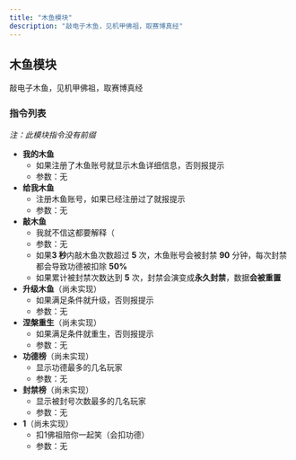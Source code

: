 ```yaml
---
title: "木鱼模块"
description: "敲电子木鱼，见机甲佛祖，取赛博真经"
---
```


## 木鱼模块

敲电子木鱼，见机甲佛祖，取赛博真经

### 指令列表

*注：此模块指令没有前缀*

- **我的木鱼**
    - 如果注册了木鱼账号就显示木鱼详细信息，否则报提示
    - 参数：无
- **给我木鱼**
    - 注册木鱼账号，如果已经注册过了就报提示
    - 参数：无
- **敲木鱼**
    - 我就不信这都要解释（
    - 参数：无
    - 如果**3 秒**内敲木鱼次数超过 **5** 次，木鱼账号会被封禁 **90** 分钟，每次封禁都会导致功德被扣除 **50%**
    - 如果累计被封禁次数达到 **5** 次，封禁会演变成**永久封禁**，数据**会被重置**
- **升级木鱼**（尚未实现）
    - 如果满足条件就升级，否则报提示
    - 参数：无
- **涅槃重生**（尚未实现）
    - 如果满足条件就重生，否则报提示
    - 参数：无
- **功德榜**（尚未实现）
    -  显示功德最多的几名玩家
    - 参数：无
- **封禁榜**（尚未实现）
    -  显示被封号次数最多的几名玩家
    - 参数：无
- **1**（尚未实现）
    - 扣1佛祖陪你一起笑（会扣功德）
    - 参数：无